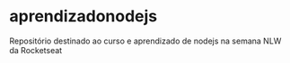 # aprendizadonodejs
Repositório destinado ao curso e aprendizado de nodejs na semana NLW da Rocketseat

